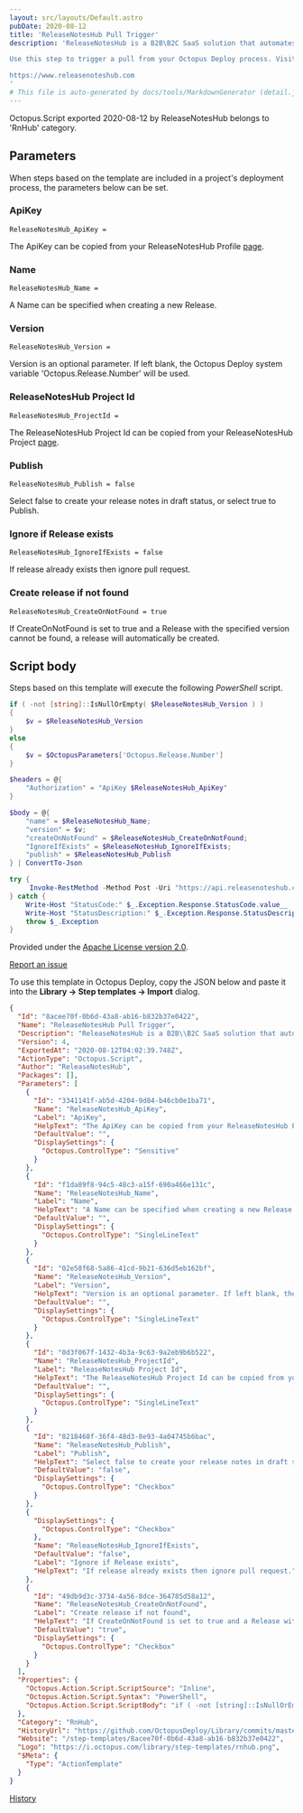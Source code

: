 ```yaml
---
layout: src/layouts/Default.astro
pubDate: 2020-08-12
title: 'ReleaseNotesHub Pull Trigger'
description: 'ReleaseNotesHub is a B2B\B2C SaaS solution that automates the generation and publication of release notes. With ReleaseNotesHub the creation of Release Notes becomes another step within your CI/CD pipeline. ReleaseNotesHub can pull content from many systems including TFS, Azure Devops, GitHub, Jira and Asana. 

Use this step to trigger a pull from your Octopus Deploy process. Visit [here](https://support.releasenoteshub.com/article/show/111570-how-to-trigger-a-pull-from-octopus-deploy) for setup guide. 

https://www.releasenoteshub.com
'
# This file is auto-generated by docs/tools/MarkdownGenerator (detail.js)
---
```


Octopus.Script exported 2020-08-12 by ReleaseNotesHub belongs to 'RnHub' category.

## Parameters

When steps based on the template are included in a project's deployment process, the parameters below can be set.


<div class="param">

### ApiKey

`ReleaseNotesHub_ApiKey = `

The ApiKey can be copied from your ReleaseNotesHub Profile [page](https://support.releasenoteshub.com/article/show/105050-how-do-i-get-an-api-key).

</div>
        
<div class="param">

### Name

`ReleaseNotesHub_Name = `

A Name can be specified when creating a new Release.

</div>
        
<div class="param">

### Version

`ReleaseNotesHub_Version = `

Version is an optional parameter. If left blank, the Octopus Deploy system variable 'Octopus.Release.Number' will be used.

</div>
        
<div class="param">

### ReleaseNotesHub Project Id

`ReleaseNotesHub_ProjectId = `

The ReleaseNotesHub Project Id can be copied from your ReleaseNotesHub Project [page](https://support.releasenoteshub.com/article/show/111560-how-to-get-project-id).

</div>
        
<div class="param">

### Publish

`ReleaseNotesHub_Publish = false`

Select false to create your release notes in draft status, or select true to Publish.

</div>
        
<div class="param">

### Ignore if Release exists

`ReleaseNotesHub_IgnoreIfExists = false`

If release already exists then ignore pull request.

</div>
        
<div class="param">

### Create release if not found

`ReleaseNotesHub_CreateOnNotFound = true`

If CreateOnNotFound is set to true and a Release with the specified version cannot be found, a release will automatically be created.

</div>
        

## Script body

Steps based on this template will execute the following *PowerShell* script.

```PowerShell
if ( -not [string]::IsNullOrEmpty( $ReleaseNotesHub_Version ) )
{
	$v = $ReleaseNotesHub_Version
}
else
{
	$v = $OctopusParameters['Octopus.Release.Number']
}

$headers = @{
    "Authorization" = "ApiKey $ReleaseNotesHub_ApiKey"
}

$body = @{
    "name" = $ReleaseNotesHub_Name;
    "version" = $v;
    "createOnNotFound" = $ReleaseNotesHub_CreateOnNotFound;
    "IgnoreIfExists" = $ReleaseNotesHub_IgnoreIfExists;
    "publish" = $ReleaseNotesHub_Publish     
} | ConvertTo-Json

try {
     Invoke-RestMethod -Method Post -Uri "https://api.releasenoteshub.com/api/pull/PullVersion/$ReleaseNotesHub_ProjectId" -Headers $headers -Body $body -ContentType application/json-patch+json
} catch {
    Write-Host "StatusCode:" $_.Exception.Response.StatusCode.value__ 
    Write-Host "StatusDescription:" $_.Exception.Response.StatusDescription
    throw $_.Exception
}
```

Provided under the [Apache License version 2.0](https://github.com/OctopusDeploy/Library/blob/master/LICENSE.txt).

[Report an issue](https://github.com/OctopusDeploy/Library/issues/new?assignees=&labels=&projects=&template=bug-report.yml&title=Issue%20with%20ReleaseNotesHub%20Pull%20Trigger&step-template=ReleaseNotesHub%20Pull%20Trigger)

<div class="get-json">

To use this template in Octopus Deploy, copy the JSON below and paste it into the **Library → Step templates → Import** dialog.

```json
{
  "Id": "8acee70f-0b6d-43a8-ab16-b832b37e0422",
  "Name": "ReleaseNotesHub Pull Trigger",
  "Description": "ReleaseNotesHub is a B2B\\B2C SaaS solution that automates the generation and publication of release notes. With ReleaseNotesHub the creation of Release Notes becomes another step within your CI/CD pipeline. ReleaseNotesHub can pull content from many systems including TFS, Azure Devops, GitHub, Jira and Asana. \n\nUse this step to trigger a pull from your Octopus Deploy process. Visit [here](https://support.releasenoteshub.com/article/show/111570-how-to-trigger-a-pull-from-octopus-deploy) for setup guide. \n\nhttps://www.releasenoteshub.com\n",
  "Version": 4,
  "ExportedAt": "2020-08-12T04:02:39.748Z",
  "ActionType": "Octopus.Script",
  "Author": "ReleaseNotesHub",
  "Packages": [],
  "Parameters": [
    {
      "Id": "3341141f-ab5d-4204-9d84-b46cb0e1ba71",
      "Name": "ReleaseNotesHub_ApiKey",
      "Label": "ApiKey",
      "HelpText": "The ApiKey can be copied from your ReleaseNotesHub Profile [page](https://support.releasenoteshub.com/article/show/105050-how-do-i-get-an-api-key).",
      "DefaultValue": "",
      "DisplaySettings": {
        "Octopus.ControlType": "Sensitive"
      }
    },
    {
      "Id": "f1da89f8-94c5-48c3-a15f-690a466e131c",
      "Name": "ReleaseNotesHub_Name",
      "Label": "Name",
      "HelpText": "A Name can be specified when creating a new Release.",
      "DefaultValue": "",
      "DisplaySettings": {
        "Octopus.ControlType": "SingleLineText"
      }
    },
    {
      "Id": "02e58f68-5a86-41cd-9b21-636d5eb162bf",
      "Name": "ReleaseNotesHub_Version",
      "Label": "Version",
      "HelpText": "Version is an optional parameter. If left blank, the Octopus Deploy system variable 'Octopus.Release.Number' will be used.",
      "DefaultValue": "",
      "DisplaySettings": {
        "Octopus.ControlType": "SingleLineText"
      }
    },
    {
      "Id": "0d3f067f-1432-4b3a-9c63-9a2eb9b6b522",
      "Name": "ReleaseNotesHub_ProjectId",
      "Label": "ReleaseNotesHub Project Id",
      "HelpText": "The ReleaseNotesHub Project Id can be copied from your ReleaseNotesHub Project [page](https://support.releasenoteshub.com/article/show/111560-how-to-get-project-id).",
      "DefaultValue": "",
      "DisplaySettings": {
        "Octopus.ControlType": "SingleLineText"
      }
    },
    {
      "Id": "8218468f-36f4-48d3-8e93-4a04745b6bac",
      "Name": "ReleaseNotesHub_Publish",
      "Label": "Publish",
      "HelpText": "Select false to create your release notes in draft status, or select true to Publish.",
      "DefaultValue": "false",
      "DisplaySettings": {
        "Octopus.ControlType": "Checkbox"
      }
    },
    {
      "DisplaySettings": {
        "Octopus.ControlType": "Checkbox"
      },
      "Name": "ReleaseNotesHub_IgnoreIfExists",
      "DefaultValue": "false",
      "Label": "Ignore if Release exists",
      "HelpText": "If release already exists then ignore pull request."
    },
    {
      "Id": "49db9d3c-3734-4a56-8dce-364785d58a12",
      "Name": "ReleaseNotesHub_CreateOnNotFound",
      "Label": "Create release if not found",
      "HelpText": "If CreateOnNotFound is set to true and a Release with the specified version cannot be found, a release will automatically be created.",
      "DefaultValue": "true",
      "DisplaySettings": {
        "Octopus.ControlType": "Checkbox"
      }
    }
  ],
  "Properties": {
    "Octopus.Action.Script.ScriptSource": "Inline",
    "Octopus.Action.Script.Syntax": "PowerShell",
    "Octopus.Action.Script.ScriptBody": "if ( -not [string]::IsNullOrEmpty( $ReleaseNotesHub_Version ) )\n{\n\t$v = $ReleaseNotesHub_Version\n}\nelse\n{\n\t$v = $OctopusParameters['Octopus.Release.Number']\n}\n\n$headers = @{\n    \"Authorization\" = \"ApiKey $ReleaseNotesHub_ApiKey\"\n}\n\n$body = @{\n    \"name\" = $ReleaseNotesHub_Name;\n    \"version\" = $v;\n    \"createOnNotFound\" = $ReleaseNotesHub_CreateOnNotFound;\n    \"IgnoreIfExists\" = $ReleaseNotesHub_IgnoreIfExists;\n    \"publish\" = $ReleaseNotesHub_Publish     \n} | ConvertTo-Json\n\ntry {\n     Invoke-RestMethod -Method Post -Uri \"https://api.releasenoteshub.com/api/pull/PullVersion/$ReleaseNotesHub_ProjectId\" -Headers $headers -Body $body -ContentType application/json-patch+json\n} catch {\n    Write-Host \"StatusCode:\" $_.Exception.Response.StatusCode.value__ \n    Write-Host \"StatusDescription:\" $_.Exception.Response.StatusDescription\n    throw $_.Exception\n}"
  },
  "Category": "RnHub",
  "HistoryUrl": "https://github.com/OctopusDeploy/Library/commits/master/step-templates//opt/buildagent/work/75443764cd38076d/step-templates/releasenoteshub-pull-trigger.json",
  "Website": "/step-templates/8acee70f-0b6d-43a8-ab16-b832b37e0422",
  "Logo": "https://i.octopus.com/library/step-templates/rnhub.png",
  "$Meta": {
    "Type": "ActionTemplate"
  }
}
```

[History](https://github.com/OctopusDeploy/Library/commits/master/step-templates/https://github.com/OctopusDeploy/Library/commits/master/step-templates//opt/buildagent/work/75443764cd38076d/step-templates/releasenoteshub-pull-trigger.json)

</div>
